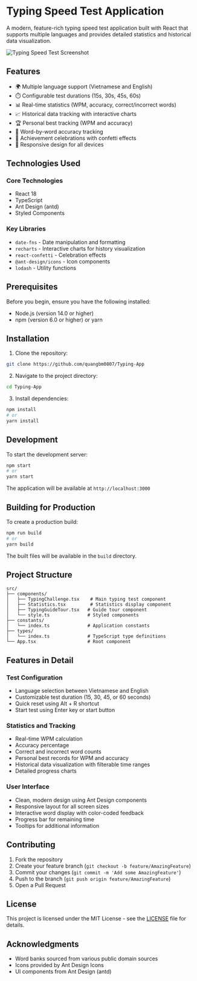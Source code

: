 # Typing Speed Test Application

A modern, feature-rich typing speed test application built with React that supports multiple languages and provides detailed statistics and historical data visualization.

![Typing Speed Test Screenshot](/public/screenshot.png)

## Features

- 🌍 Multiple language support (Vietnamese and English)
- ⏱️ Configurable test durations (15s, 30s, 45s, 60s)
- 📊 Real-time statistics (WPM, accuracy, correct/incorrect words)
- 📈 Historical data tracking with interactive charts
- 🏆 Personal best tracking (WPM and accuracy)
- 🎯 Word-by-word accuracy tracking
- 🎉 Achievement celebrations with confetti effects
- 📱 Responsive design for all devices

## Technologies Used

### Core Technologies
- React 18
- TypeScript
- Ant Design (antd)
- Styled Components

### Key Libraries
- `date-fns` - Date manipulation and formatting
- `recharts` - Interactive charts for history visualization
- `react-confetti` - Celebration effects
- `@ant-design/icons` - Icon components
- `lodash` - Utility functions

## Prerequisites

Before you begin, ensure you have the following installed:
- Node.js (version 14.0 or higher)
- npm (version 6.0 or higher) or yarn

## Installation

1. Clone the repository:
```bash
git clone https://github.com/quangbm0807/Typing-App
```

2. Navigate to the project directory:
```bash
cd Typing-App
```

3. Install dependencies:
```bash
npm install
# or
yarn install
```

## Development

To start the development server:

```bash
npm start
# or
yarn start
```

The application will be available at `http://localhost:3000`

## Building for Production

To create a production build:

```bash
npm run build
# or
yarn build
```

The built files will be available in the `build` directory.

## Project Structure

```
src/
├── components/
│   ├── TypingChallenge.tsx    # Main typing test component
│   ├── Statistics.tsx         # Statistics display component
│   ├── TypingGuideTour.tsx   # Guide tour component
│   └── style.ts              # Styled components
├── constants/
│   └── index.ts              # Application constants
├── types/
│   └── index.ts              # TypeScript type definitions
└── App.tsx                   # Root component
```

## Features in Detail

### Test Configuration
- Language selection between Vietnamese and English
- Customizable test duration (15, 30, 45, or 60 seconds)
- Quick reset using Alt + R shortcut
- Start test using Enter key or start button

### Statistics and Tracking
- Real-time WPM calculation
- Accuracy percentage
- Correct and incorrect word counts
- Personal best records for WPM and accuracy
- Historical data visualization with filterable time ranges
- Detailed progress charts

### User Interface
- Clean, modern design using Ant Design components
- Responsive layout for all screen sizes
- Interactive word display with color-coded feedback
- Progress bar for remaining time
- Tooltips for additional information

## Contributing

1. Fork the repository
2. Create your feature branch (`git checkout -b feature/AmazingFeature`)
3. Commit your changes (`git commit -m 'Add some AmazingFeature'`)
4. Push to the branch (`git push origin feature/AmazingFeature`)
5. Open a Pull Request

## License

This project is licensed under the MIT License - see the [LICENSE](LICENSE) file for details.

## Acknowledgments

- Word banks sourced from various public domain sources
- Icons provided by Ant Design Icons
- UI components from Ant Design (antd)